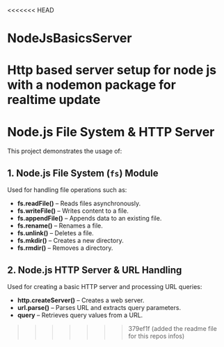 <<<<<<< HEAD
# NodeJsBasicsServer
Http based server setup for node js with a nodemon package for realtime update
=======
# Node.js File System & HTTP Server

This project demonstrates the usage of:

## 1. Node.js File System (`fs`) Module  
Used for handling file operations such as:  
- **fs.readFile()** – Reads files asynchronously.  
- **fs.writeFile()** – Writes content to a file.  
- **fs.appendFile()** – Appends data to an existing file.  
- **fs.rename()** – Renames a file.  
- **fs.unlink()** – Deletes a file.  
- **fs.mkdir()** – Creates a new directory.  
- **fs.rmdir()** – Removes a directory.  

## 2. Node.js HTTP Server & URL Handling  
Used for creating a basic HTTP server and processing URL queries:  
- **http.createServer()** – Creates a web server.  
- **url.parse()** – Parses URL and extracts query parameters.  
- **query** – Retrieves query values from a URL.  

>>>>>>> 379ef1f (added the readme file for this repos infos)
